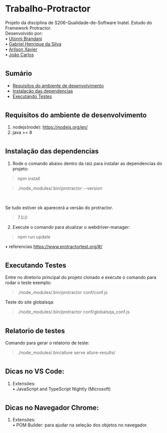 # Trabalho-Protractor

Projeto da disciplina de S206-Qualidade-de-Software Inatel. Estudo do Framework Protractor.
<br>
Desenvolvido por: <br>
• <a href="https://github.com/Uttoni">Utonni Brandani</a> <br>
• <a href="https://github.com/Redfox0012">Gabriel Henrique da Silva</a> <br>
• <a href="">Arilson Xavier</a> <br>
• <a href="">João Carlos</a>

#

## Sumário
* [Requisitos do ambiente de desenvolvimento](#requisitos)
* [Instalação das dependencias](#dependencias)
* [Executando Testes](#executando-testes)

#
## Requisitos do ambiente de desenvolvimento  <a name="requisitos"></a>

1. nodejs(node):  https://nodejs.org/en/
2. java >= 8

#
## Instalação das dependencias <a name="dependencias"></a>
1. Rode o comando abaixo dentro da raiz para instalar as dependencias do projeto: 
> npm install

> ./node_modules/.bin/protractor --version
<br>

Se tudo estiver ok aparecerá a versão do protractor.

> 7.0.0 

2. Execute o comando para atualizar o webdriver-manager:
> npm run update

• referencias https://www.protractortest.org/#/

#
## Executando Testes <a name="executando-testes"></a>
Entre no diretorio principal do projeto clonado e execute o comando para rodar o teste exemplo:
>./node_modules/.bin/protractor conf/conf.js

Teste do site globalsqa:

> ./node_modules/.bin/protractor conf/globalsqa_conf.js

#
## Relatorio de testes <a name="executando-testes"></a>
Comando para gerar o relatorio de teste:

> ./node_modules/.bin/allure serve allure-results/

#
## Dicas no VS Code:
1. Extensões:<br>
    • JavaScript and TypeScript Nightly (Microsoft)

#
## Dicas no Navegador Chrome:
1. Extensões:<br>
    • POM Builder: para ajudar na seleção dos objetos no navegador.